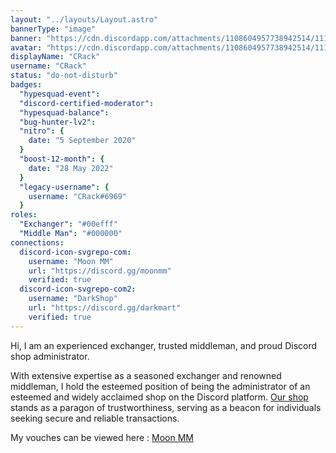 ```yaml
---
layout: "../layouts/Layout.astro"
bannerType: "image"
banner: "https://cdn.discordapp.com/attachments/1108604957738942514/1112431475598561442/kedi_bannr.png"
avatar: "https://cdn.discordapp.com/attachments/1108604957738942514/1112430736956469298/e9c114ea-6d06-4015-834c-e86742dfe5b3.png"
displayName: "CRack"
username: "CRack"
status: "do-not-disturb"
badges:
  "hypesquad-event":
  "discord-certified-moderator":
  "hypesquad-balance":
  "bug-hunter-lv2":
  "nitro": {
    date: "5 September 2020"
  }
  "boost-12-month": {
    date: "28 May 2022"
  }
  "legacy-username": {
    username: "CRack#6969"
  }
roles:
  "Exchanger": "#00efff"
  "Middle Man": "#000000"
connections:
  discord-icon-svgrepo-com:
    username: "Moon MM"
    url: "https://discord.gg/moonmm"
    verified: true
  discord-icon-svgrepo-com2:
    username: "DarkShop"
    url: "https://discord.gg/darkmart"
    verified: true
---
```


<!-- Your About Me section -->

Hi, I am an experienced exchanger, trusted middleman, and proud Discord shop administrator.

With extensive expertise as a seasoned exchanger and renowned middleman, I hold the esteemed position of being the administrator of an esteemed and widely acclaimed shop on the Discord platform. [Our shop](https://discord.gg/darkmart) stands as a paragon of trustworthiness, serving as a beacon for individuals seeking secure and reliable transactions.

My vouches can be viewed here : [Moon MM](https://discord.gg/moonmm)
